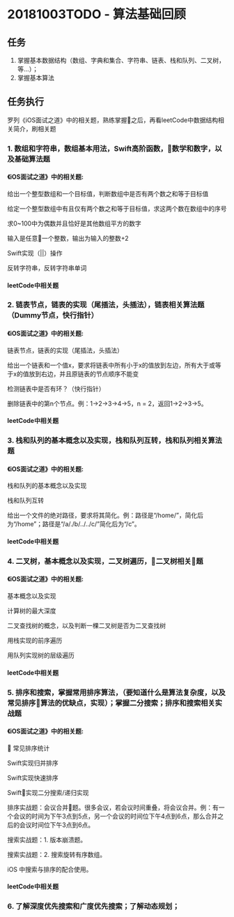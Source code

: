 
# 20181003TODO - 算法基础回顾

## 任务

1. 掌握基本数据结构（数组、字典和集合、字符串、链表、栈和队列、二叉树，等...）；
2. 掌握基本算法

## 任务执行

罗列《iOS面试之道》中的相关题，熟练掌握之后，再看leetCode中数据结构相关简介，刷相关题

### 1. 数组和字符串，数组基本用法，Swift高阶函数，数学和数字，以及基础算法题

#### 《iOS面试之道》中的相关题:

给出一个整型数组和一个目标值，判断数组中是否有两个数之和等于目标值

给定一个整型数组中有且仅有两个数之和等于目标值，求这两个数在数组中的序号

求0~100中为偶数并且恰好是其他数组平方的数字

输入是任意一个整数，输出为输入的整数+2

Swift实现（||）操作

反转字符串，反转字符串单词

#### leetCode中相关题

### 2. 链表节点，链表的实现（尾插法，头插法），链表相关算法题（Dummy节点，快行指针）

#### 《iOS面试之道》中的相关题:

链表节点，链表的实现（尾插法，头插法）

给出一个链表和一个值x，要求将链表中所有小于x的值放到左边，所有大于或等于x的值放到右边，并且原链表的节点顺序不能变

检测链表中是否有环？（快行指针）

删除链表中的第n个节点。例：1->2->3->4->5，n = 2，返回1->2->3->5。

#### leetCode中相关题

### 3. 栈和队列的基本概念以及实现，栈和队列互转，栈和队列相关算法题

#### 《iOS面试之道》中的相关题:

栈和队列的基本概念以及实现

栈和队列互转

给出一个文件的绝对路径，要求将其简化。例：路径是“/home/”，简化后为“/home”；路径是“/a/./b/../../c/”简化后为“/c”。

#### leetCode中相关题


### 4. 二叉树，基本概念以及实现，二叉树遍历，二叉树相关题

#### 《iOS面试之道》中的相关题:

基本概念以及实现

计算树的最大深度

二叉查找树的概念，以及判断一棵二叉树是否为二叉查找树

用栈实现的前序遍历

用队列实现树的层级遍历

#### leetCode中相关题

### 5. 排序和搜索，掌握常用排序算法，（要知道什么是算法复杂度，以及常见排序算法的优缺点，实现）；掌握二分搜索；排序和搜索相关实战题

#### 《iOS面试之道》中的相关题:

常见排序统计

Swift实现归并排序

Swift实现快速排序

Swift实现二分搜索/递归实现

排序实战题：会议合并题。很多会议，若会议时间重叠，将会议合并。例：有一个会议的时间为下午3点到5点，另一个会议的时间位下午4点到6点，那么合并之后的会议时间位下午3点到6点。

搜索实战题：1. 版本崩溃题。

搜索实战题：2. 搜索旋转有序数组。

iOS 中搜索与排序的配合使用。

#### leetCode中相关题

### 6. 了解深度优先搜索和广度优先搜索；了解动态规划；
